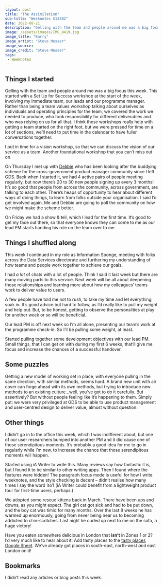 ```yaml
---
layout: post
title: "The Assimilation"
sub-title: "Weeknotes S13E02"
date: 2022-08-21
description: "Gelling with the team and people around me was a big focus this week, and furthering my understanding of how teams and people work together to achieve our goals."
image: /assets/images/IMG_8419.jpg
image_title: "Barry"
image_artist: "Steve Messer"
image_source:
image_credit: "Steve Messer"
tags:
 - Weeknotes
---
```


## Things I started

Gelling with the team and people around me was a big focus this week. This started with a Set Up for Success workshop at the start of the week, involving my immediate team, our leads and our programme manager. Rather than being a team values workshop talking about ourselves as individuals and operating principles for the team, we covered the work we needed to produce, who took responsibility for different deliverables and who was relying on us for all that. I think these workshops really help with getting a team started on the right foot, but we were pressed for time on a lot of sections, we’ll need to put time in the calendar to have fuller conversations together.

I put in time for a vision workshop, so that we can discuss the vision of our service as a team. Another foundational workshop that you can’t miss out on.

On Thursday I met up with [Debbie](https://twitter.com/DebBlanch44) who has been looking after the buddying scheme for the cross-government product manager community since I left GDS. Back when I started it, we had 4 active pairs of people meeting regularly, but now there’s 20 to 30 new people signing up every 3 months! It’s so good that people from across the community, across government, are talking to each other. There’s heaps of opportunity to hear about different ways of doing things, to learn from folks outside your organisation. I said I’d get involved again. Me and Debbie are going to poll the community on how we might make the scheme better.

On Friday we had a show & tell, which I lead for the first time. It’s good to get my face out there, so that everyone knows they can come to me as our lead PM starts handing his role on the team over to me.

## Things I shuffled along

This week I continued in my role as Information Sponge, meeting with folks across the Data Services directorate and furthering my understanding of how teams and people work together to achieve our goals.

I had *a lot* of chats with a lot of people. Think I said it last week but there are many moving parts to this service. Next week will be all about deepening those relationships and learning more about how my colleagues’ teams work to deliver value to users.

A few people have told me not to rush, to take my time and let everything soak in. It’s good advice but hard to follow, as I’d really like to pull my weight and help out. But, to be honest, getting to observe the personalities at play for another week or so will be beneficial.

Our lead PM is off next week so I’m all alone, presenting our team’s work at the programme check-in. So I’ll be pulling some weight, at least.

Started pulling together some development objectives with our lead PM. Small things, that I can get on with during my first 6 weeks, that’ll give me focus and increase the chances of a successful handover.

## Some puzzles

Getting a new model of working set in place, with everyone pulling in the same direction, with similar methods, seems hard. A brand new unit with air cover can forge ahead with its own methods, but trying to introduce new methods to an existing culture…well, you’ve got to do it carefully. But assertively? But without people feeling like it’s happening to them. Simply put: we were very privileged at GDS to be able to use product management and user-centred design to deliver value, almost without question.

## Other things

I didn’t go in to the office this week, which I was indifferent about, but one of our user researchers bumped into another PM and it did cause one of those serendipitous moments. It’s probably a good idea for me to go in regularly while I’m new, to increase the chance that those serendipitous moments will happen.

Started using iA Writer to write this. Many reviews say how fantastic it is, but I found it to be similar to other writing apps. Then I found where the features were hidden! The paragraph focus mode is useful for how I write weeknotes, and the style checking is decent – didn’t realise how many times I say the word ’so’! (iA Writer could benefit from a lightweight product tour for first-time users, perhaps.)

We adopted some rescue kittens back in March. There have been ups and downs, as you might expect. The girl cat got sick and had to be put down, and the boy cat was timid for many months. Over the last 8 weeks he has warmed up enormously, going from never being near us to becoming addicted to chin-scritches. Last night he curled up next to me on the sofa, a huge victory!

Have you eaten somewhere delicious in London that **isn’t** in Zones 1 or 2? I’d very much like to hear about it. Add tasty places to the [tasty places Google Sheet](https://docs.google.com/spreadsheets/d/1K557W4r23JrncKQM3n-lNciu4A3ILq0nBLO2FMRsY2w/edit?usp=sharing). We’ve already got places in south-east, north-west *and* east London on it!

## Bookmarks

I didn’t read any articles or blog posts this week.
